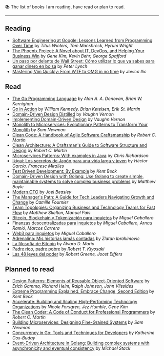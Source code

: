 📚 The list of books I am reading, have read or plan to read.

-------

## Reading
* [Software Engineering at Google: Lessons Learned from Programming Over Time](https://amzn.to/3TgWORq) by _Titus Winters, Tom Manshreck, Hyrum Wright_
* [The Phoenix Project: A Novel about IT, DevOps, and Helping Your Business Win](https://amzn.to/3TD3jPG) by _Gene Kim, Kevin Behr, George Spafford_
* [Un paso por delante de Wall Street: Cómo utilizar lo que ya sabes para ganar dinero en bolsa](https://amzn.to/3VLPIHj) by _Peter Lynch_
* [Mastering Vim Quickly: From WTF to OMG in no time](https://amzn.to/3Jaiqu0) by _Jovica Ilic_

## Read
* [The Go Programming Language](https://amzn.to/3IYfy3r) by _Alan A. A. Donovan, Brian W. Kernighan_
* [Go in Action](https://amzn.to/3PoQg1U) by _William Kennedy, Brian Ketelsen, Erik St. Martin_
* [Domain-Driven Design Distilled](https://amzn.to/3v2IaFn) by _Vaughn Vernon_
* [Implementing Domain-Driven Design](https://amzn.to/3TCVbPm) by _Vaughn Vernon_
* [Monolith to Microservices: Evolutionary Patterns to Transform Your Monolith](https://amzn.to/3v43fzd) by _Sam Newman_
* [Clean Code: A Handbook of Agile Software Craftsmanship](https://amzn.to/3wTEOEZ) by _Robert C. Martin_
* [Clean Architecture: A Craftsman's Guide to Software Structure and Design](https://amzn.to/49QTnYt) by _Robert C. Martin_
* [Microservices Patterns: With examples in Java](https://amzn.to/3v1gqks) by _Chris Richardson_
* [Ikigai: Los secretos de Japón para una vida larga y joven](https://amzn.to/3VvCXk1) by _Héctor García, Francesc Miralles_
* [Test Driven Development: By Example](https://amzn.to/3PoQo1o) by _Kent Beck_
* [Domain-Driven Design with Golang: Use Golang to create simple, maintainable systems to solve complex business problems](https://amzn.to/49TEVyS) by _Matthew Boyle_
* [Modern CTO](https://amzn.to/4alVDar) by _Joel Beasley_
* [The Manager's Path: A Guide for Tech Leaders Navigating Growth and Change](https://amzn.to/49KbiQF) by _Camille Fournier_
* [Team Topologies: Organizing Business and Technology Teams for Fast Flow](https://amzn.to/43mRIYu) by _Matthew Skelton, Manuel Pais_
* [Bitcoin, Blockchain y Tokenización para inquietos](https://amzn.to/43iwPNS) by _Miguel Caballero_
* [Finanzas descentralizadas para inquietos](https://amzn.to/3vey7gm) by _Miguel Caballero, Arnau Ramió, Marcos Carrera_
* [Web3 para inquietos](https://amzn.to/4ceALTX) by _Miguel Caballero_
* [Adrenalina: Mis historias jamás contadas](https://amzn.to/3Tb4BQo) by _Zlatan Ibrahimovic_
* [La filosofía de Bitcoin](https://amzn.to/3wTeKKe) by _Álvaro D. María_
* [Padre rico, padre pobre](https://amzn.to/43kF7oz) by _Robert T. Kiyosaki_
* [Las 48 leyes del poder](https://amzn.to/3IEvibx) by _Robert Greene, Joost Elffers_

## Planned to read
* [Design Patterns: Elements of Reusable Object-Oriented Software](https://amzn.to/3Visatg) by _Erich Gamma, Richard Helm, Ralph Johnson, John Vlissides_
* [Extreme Programming Explained: Embrace Change, Second Edition](https://amzn.to/3x3rH41) by _Kent Beck_
* [Accelerate: Building and Scaling High-Performing Technology Organizations](https://amzn.to/3IzCxS9) by _Nicole Forsgren, Jez Humble, Gene Kim_
* [The Clean Coder: A Code of Conduct for Professional Programmers](https://amzn.to/3IGI2hT) by _Robert C. Martin_
* [Building Microservices: Designing Fine-Grained Systems](https://amzn.to/4agN6Fd) by _Sam Newman_
* [Concurrency in Go: Tools and Techniques for Developers](https://amzn.to/3TDuLwX) by _Katherine Cox-Buday_
* [Event-Driven Architecture in Golang: Building complex systems with asynchronicity and eventual consistency](https://amzn.to/3Piaieb) by _Michael Stack_
